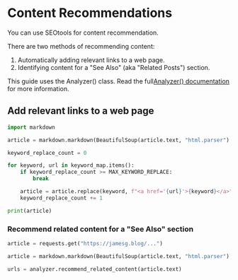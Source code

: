 # Content Recommendations

You can use SEOtools for content recommendation.

There are two methods of recommending content:

1. Automatically adding relevant links to a web page.
2. Identifying content for a "See Also" (aka "Related Posts") section.

This guide uses the Analyzer() class. Read the full[Analyzer() documentation](reference/analyzer.md) for more information.

## Add relevant links to a web page

```python
import markdown

article = markdown.markdown(BeautifulSoup(article.text, "html.parser").get_text())

keyword_replace_count = 0

for keyword, url in keyword_map.items():
    if keyword_replace_count >= MAX_KEYWORD_REPLACE:
        break

    article = article.replace(keyword, f"<a href='{url}'>{keyword}</a>", 1)
    keyword_replace_count += 1

print(article)
```

### Recommend related content for a "See Also" section

```python
article = requests.get("https://jamesg.blog/...")

article = markdown.markdown(BeautifulSoup(article.text, "html.parser").get_text())

urls = analyzer.recommend_related_content(article.text)
```

